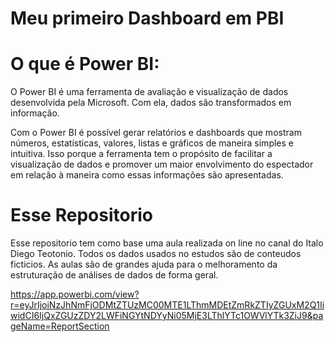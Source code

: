 # Meu primeiro Dashboard em PBI

# O que é Power BI:

O Power BI é uma ferramenta de avaliação e visualização de dados desenvolvida pela Microsoft. Com ela, dados são transformados em informação.

Com o Power BI é possível gerar relatórios e dashboards que mostram números, estatísticas, valores, listas e gráficos de maneira simples e intuitiva. 
Isso porque a ferramenta tem o propósito de facilitar a visualização de dados e
promover um maior envolvimento do espectador em relação à maneira como essas informações são apresentadas.

# Esse Repositorio
Esse repositorio tem como base uma aula realizada on line no canal do Italo Diego Teotonio.
Todos os dados usados no estudos são de conteudos ficticios. 
As aulas são de grandes ajuda para o melhoramento da estruturação de análises de dados de forma geral.

https://app.powerbi.com/view?r=eyJrIjoiNzJhNmFjODMtZTUzMC00MTE1LThmMDEtZmRkZTIyZGUxM2Q1IiwidCI6IjQxZGUzZDY2LWFiNGYtNDYyNi05MjE3LThlYTc1OWVlYTk3ZiJ9&pageName=ReportSection
